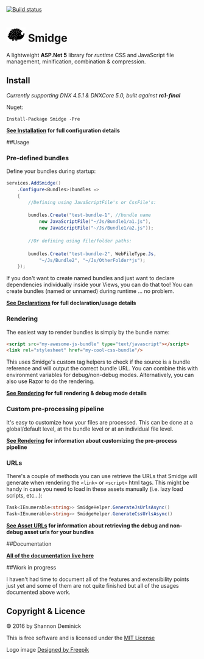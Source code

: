 [![Build status](https://ci.appveyor.com/api/projects/status/y2c08r2wsqsliq7o?svg=true)](https://ci.appveyor.com/project/Shandem/smidge)

![Smidge](assets/logosmall.png?raw=true) Smidge
======

A lightweight **ASP.Net 5** library for _runtime_ CSS and JavaScript file management, minification, combination & compression. 

## Install

_Currently supporting DNX 4.5.1 & DNXCore 5.0, built against **rc1-final**_

Nuget:

    Install-Package Smidge -Pre

__[See Installation](https://github.com/Shazwazza/Smidge/wiki/installation) for full configuration details__

##Usage

### Pre-defined bundles

Define your bundles during startup:

```csharp
services.AddSmidge()
    .Configure<Bundles>(bundles =>
    {
        //Defining using JavaScriptFile's or CssFile's:

        bundles.Create("test-bundle-1", //bundle name
            new JavaScriptFile("~/Js/Bundle1/a1.js"),
            new JavaScriptFile("~/Js/Bundle1/a2.js"));

        //Or defining using file/folder paths:

        bundles.Create("test-bundle-2", WebFileType.Js, 
            "~/Js/Bundle2", "~/Js/OtherFolder*js");
    });
```

If you don't want to create named bundles and just want to declare dependencies individually inside your Views, you can do that too! You can create bundles (named or unnamed) during runtime ... no problem.

__[See Declarations](https://github.com/Shazwazza/Smidge/wiki/Declarations) for full declaration/usage details__

### Rendering

The easiest way to render bundles is simply by the bundle name:

```html
<script src="my-awesome-js-bundle" type="text/javascript"></script>
<link rel="stylesheet" href="my-cool-css-bundle"/>
```
    
This uses Smidge's custom tag helpers to check if the source is a bundle reference and will output the correct bundle URL. You can combine this with environment variables for debug/non-debug modes. Alternatively, you can also use Razor to do the rendering.

__[See Rendering](https://github.com/Shazwazza/Smidge/wiki/Rendering) for full rendering & debug mode details__

### Custom pre-processing pipeline

It's easy to customize how your files are processed. This can be done at a global/default level, at the bundle level or at an individual file level.

__[See Rendering](https://github.com/Shazwazza/Smidge/wiki/Custom-pre-processing) for information about customizing the pre-process pipeline__

### URLs

There's a couple of methods you can use retrieve the URLs that Smidge will generate when rendering the `<link>` or `<script>` html tags. This might be handy in case you need to load in these assets manually (i.e. lazy load scripts, etc...):

```csharp
Task<IEnumerable<string>> SmidgeHelper.GenerateJsUrlsAsync()
Task<IEnumerable<string>> SmidgeHelper.GenerateCssUrlsAsync()
```

__[See Asset URLs](https://github.com/Shazwazza/Smidge/wiki/Asset-Urls) for information about retrieving the debug and non-debug asset urls for your bundles__    

##Documentation

__[All of the documentation live here](https://github.com/Shazwazza/Smidge/wiki)__

##Work in progress

I haven't had time to document all of the features and extensibility points just yet and some of them are not quite finished but all of the usages documented above work.

## Copyright & Licence

&copy; 2016 by Shannon Deminick

This is free software and is licensed under the [MIT License](http://opensource.org/licenses/MIT)

Logo image <a href="http://www.freepik.com">Designed by Freepik</a>
